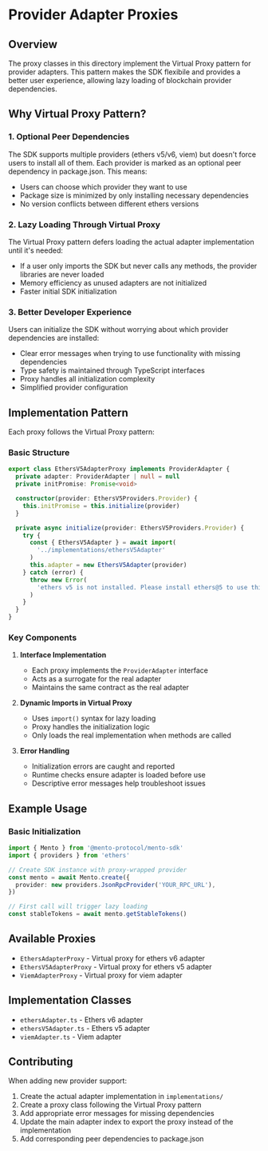 # Provider Adapter Proxies

## Overview

The proxy classes in this directory implement the Virtual Proxy pattern for provider adapters. This pattern makes the SDK flexibile and provides a better user experience, allowing lazy loading of blockchain provider dependencies.

## Why Virtual Proxy Pattern?

### 1. Optional Peer Dependencies

The SDK supports multiple providers (ethers v5/v6, viem) but doesn't force users to install all of them. Each provider is marked as an optional peer dependency in package.json. This means:

- Users can choose which provider they want to use
- Package size is minimized by only installing necessary dependencies
- No version conflicts between different ethers versions

### 2. Lazy Loading Through Virtual Proxy

The Virtual Proxy pattern defers loading the actual adapter implementation until it's needed:

- If a user only imports the SDK but never calls any methods, the provider libraries are never loaded
- Memory efficiency as unused adapters are not initialized
- Faster initial SDK initialization

### 3. Better Developer Experience

Users can initialize the SDK without worrying about which provider dependencies are installed:

- Clear error messages when trying to use functionality with missing dependencies
- Type safety is maintained through TypeScript interfaces
- Proxy handles all initialization complexity
- Simplified provider configuration

## Implementation Pattern

Each proxy follows the Virtual Proxy pattern:

### Basic Structure

```typescript
export class EthersV5AdapterProxy implements ProviderAdapter {
  private adapter: ProviderAdapter | null = null
  private initPromise: Promise<void>

  constructor(provider: EthersV5Providers.Provider) {
    this.initPromise = this.initialize(provider)
  }

  private async initialize(provider: EthersV5Providers.Provider) {
    try {
      const { EthersV5Adapter } = await import(
        '../implementations/ethersV5Adapter'
      )
      this.adapter = new EthersV5Adapter(provider)
    } catch (error) {
      throw new Error(
        'ethers v5 is not installed. Please install ethers@5 to use this adapter'
      )
    }
  }
}
```

### Key Components

1. **Interface Implementation**

   - Each proxy implements the `ProviderAdapter` interface
   - Acts as a surrogate for the real adapter
   - Maintains the same contract as the real adapter

2. **Dynamic Imports in Virtual Proxy**

   - Uses `import()` syntax for lazy loading
   - Proxy handles the initialization logic
   - Only loads the real implementation when methods are called

3. **Error Handling**
   - Initialization errors are caught and reported
   - Runtime checks ensure adapter is loaded before use
   - Descriptive error messages help troubleshoot issues

## Example Usage

### Basic Initialization

```typescript
import { Mento } from '@mento-protocol/mento-sdk'
import { providers } from 'ethers'

// Create SDK instance with proxy-wrapped provider
const mento = await Mento.create({
  provider: new providers.JsonRpcProvider('YOUR_RPC_URL'),
})

// First call will trigger lazy loading
const stableTokens = await mento.getStableTokens()
```

## Available Proxies

- `EthersAdapterProxy` - Virtual proxy for ethers v6 adapter
- `EthersV5AdapterProxy` - Virtual proxy for ethers v5 adapter
- `ViemAdapterProxy` - Virtual proxy for viem adapter

## Implementation Classes

- `ethersAdapter.ts` - Ethers v6 adapter
- `ethersV5Adapter.ts` - Ethers v5 adapter
- `viemAdapter.ts` - Viem adapter

## Contributing

When adding new provider support:

1. Create the actual adapter implementation in `implementations/`
2. Create a proxy class following the Virtual Proxy pattern
3. Add appropriate error messages for missing dependencies
4. Update the main adapter index to export the proxy instead of the implementation
5. Add corresponding peer dependencies to package.json
